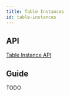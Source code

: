 ```yaml
---
title: Table Instances
id: table-instances
---
```


## API

[Table Instance API](../api/table-instance.md)

## Guide

TODO
